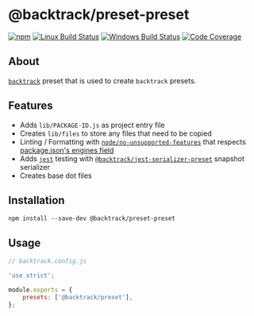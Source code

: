 # @backtrack/preset-preset

[![npm](https://img.shields.io/npm/v/@backtrack/preset-preset.svg?label=npm%20version)](https://www.npmjs.com/package/@backtrack/preset-preset)
[![Linux Build Status](https://img.shields.io/circleci/project/github/chrisblossom/backtrack-preset-preset/master.svg?label=linux%20build)](https://circleci.com/gh/chrisblossom/backtrack-preset-preset/tree/master)
[![Windows Build Status](https://img.shields.io/appveyor/ci/chrisblossom/backtrack-preset-preset/master.svg?label=windows%20build)](https://ci.appveyor.com/project/chrisblossom/backtrack-preset-preset/branch/master)
[![Code Coverage](https://img.shields.io/coveralls/github/chrisblossom/backtrack-preset-preset/master.svg)](https://coveralls.io/github/chrisblossom/backtrack-preset-preset?branch=master)

## About

[`backtrack`](https://github.com/chrisblossom/backtrack) preset that is used to create `backtrack` presets.

## Features

*   Adds `lib/PACKAGE-ID.js` as project entry file
*   Creates `lib/files` to store any files that need to be copied
*   Linting / Formatting with [`node/no-unsupported-features`](https://github.com/mysticatea/eslint-plugin-node/blob/master/docs/rules/no-unsupported-features.md) that respects [package.json's engines field](https://docs.npmjs.com/files/package.json#engines)
*   Adds [`jest`](https://facebook.github.io/jest/) testing with [`@backtrack/jest-serializer-preset`](https://github.com/chrisblossom/backtrack-jest-serializer-preset) snapshot serializer
*   Creates base dot files

## Installation

`npm install --save-dev @backtrack/preset-preset`

## Usage

```js
// backtrack.config.js

'use strict';

module.exports = {
    presets: ['@backtrack/preset'],
};
```
